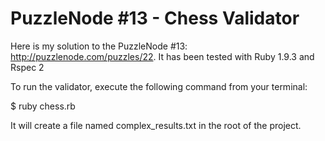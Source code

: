 PuzzleNode #13 - Chess Validator
===

Here is my solution to the PuzzleNode #13: http://puzzlenode.com/puzzles/22. It has been tested with Ruby 1.9.3 and Rspec 2

To run the validator, execute the following command from your terminal:

  $ ruby chess.rb

It will create a file named complex_results.txt in the root of the project.
